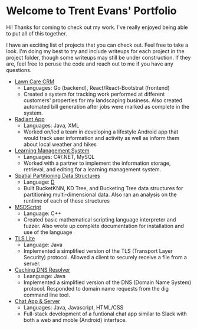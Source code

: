 # Welcome to Trent Evans' Portfolio
<p>
Hi!  Thanks for coming to check out my work.  I've really enjoyed being able to put all of this together.  
</p>
<p>
I have an exciting list of projects that you can check out.  Feel free to take a look.  I'm doing my best
to try and include writeups for each project in the project folder, though some writeups may still be under
construction.  If they are, feel free to peruse the code and reach out to me if you have any questions.
</p>
<p>

</p>

* [Lawn Care CRM](Lawn_Care_CRM)
    - Languages: Go (backend), React/React-Bootstrat (frontend)
    - Created a system for tracking work performed at different customers' properties for my landscaping business.  Also created automated bill generation after jobs were marked as complete in the system.  
* [Radiant App](Radiant_App)
    - Languages: Java, XML
    - Worked on/led a team in developing a lifestyle Android app that would track user information and activity as well as inform them about local weather and hikes
* [Learning Management System](LMS)
    - Languages: C#/.NET, MySQL
    - Worked with a partner to implement the information storage, retrieval, and editing for a learning management system.
* [Spatial Partitioning Data Structures](Spatial_Data_Structures)
    - Language: [D](https://dlang.org/)
    - Built BucketKNN, KD Tree, and Bucketing Tree data structures for partitioning multi-dimensional data.  Also ran an analysis on the runtime of each of these structures
* [MSDScript](MSDScript)
    - Language: C++
    - Created basic mathematical scripting language interpreter and fuzzer.  Also wrote up complete documentation for installation and use of the language
* [TLS Lite](TLS_Lite)
    - Language: Java
    - Implemented a simplified version of the TLS (Transport Layer Security) protocol.  Allowed a client to securely receive a file from a server.
* [Caching DNS Resolver](DNS_Resolver)
    - Leanguage: Java
    - Implemented a simplified version of the DNS (Domain Name System) protocol.  Responded to domain name requests from the dig command line tool.
* [Chat App & Server](chatApp)
    - Languages: Java, Javascript, HTML/CSS
    - Full-stack development of a funtional chat app similar to Slack with both a web and moble (Android) interface.